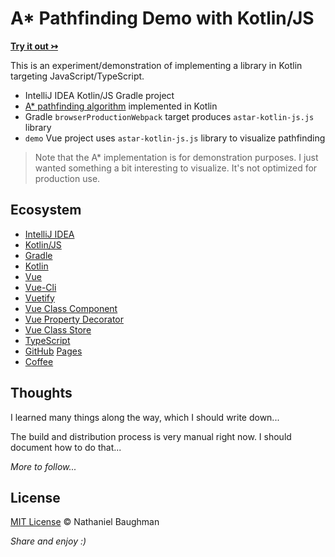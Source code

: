 # A* Pathfinding Demo with Kotlin/JS

[**Try it out &rarrtl;**](https://nebaughman.github.io/astar-kotlin-js)

This is an experiment/demonstration of implementing a library in Kotlin targeting JavaScript/TypeScript.

- IntelliJ IDEA Kotlin/JS Gradle project
- [A* pathfinding algorithm](https://en.wikipedia.org/wiki/A*_search_algorithm) implemented in Kotlin
- Gradle `browserProductionWebpack` target produces `astar-kotlin-js.js` library
- `demo` Vue project uses `astar-kotlin-js.js` library to visualize pathfinding

> Note that the A* implementation is for demonstration purposes. I just wanted something a bit interesting to visualize. It's not optimized for production use.

## Ecosystem

- [IntelliJ IDEA](https://www.jetbrains.com/idea/)
- [Kotlin/JS](https://kotlinlang.org/docs/js-project-setup.html)
- [Gradle](https://gradle.org/)
- [Kotlin](https://kotlinlang.org/)
- [Vue](https://vuejs.org/)
- [Vue-Cli](https://cli.vuejs.org)
- [Vuetify](https://vuetifyjs.com)
- [Vue Class Component](https://github.com/vuejs/vue-class-component)
- [Vue Property Decorator](https://github.com/kaorun343/vue-property-decorator)
- [Vue Class Store](https://github.com/davestewart/vue-class-store)
- [TypeScript](https://www.typescriptlang.org)
- [GitHub](https://github.com/) [Pages](https://pages.github.com/)
- [Coffee](https://www.buymeacoffee.com/nebaughman)

## Thoughts

I learned many things along the way, which I should write down...

The build and distribution process is very manual right now. I should document how to do that...

_More to follow..._

## License

[MIT License](LICENSE.txt) &copy; Nathaniel Baughman

_Share and enjoy :)_
